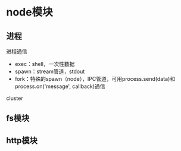 # node模块

## 进程

进程通信

- exec：shell，一次性数据
- spawn：stream管道，stdout
- fork：特殊的spawn（node），IPC管道，可用process.send(data)和process.on('message', callback)通信

cluster

## fs模块

## http模块